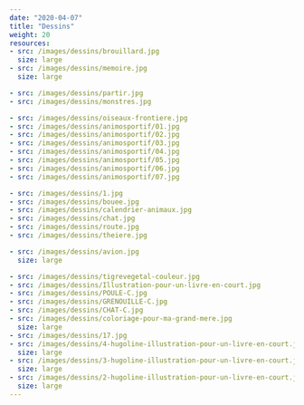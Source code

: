 ```yaml
---
date: "2020-04-07"
title: "Dessins"
weight: 20
resources:
- src: /images/dessins/brouillard.jpg
  size: large
- src: /images/dessins/memoire.jpg
  size: large

- src: /images/dessins/partir.jpg
- src: /images/dessins/monstres.jpg

- src: /images/dessins/oiseaux-frontiere.jpg
- src: /images/dessins/animosportif/01.jpg
- src: /images/dessins/animosportif/02.jpg
- src: /images/dessins/animosportif/03.jpg
- src: /images/dessins/animosportif/04.jpg
- src: /images/dessins/animosportif/05.jpg
- src: /images/dessins/animosportif/06.jpg
- src: /images/dessins/animosportif/07.jpg

- src: /images/dessins/1.jpg
- src: /images/dessins/bouee.jpg
- src: /images/dessins/calendrier-animaux.jpg  
- src: /images/dessins/chat.jpg
- src: /images/dessins/route.jpg
- src: /images/dessins/theiere.jpg

- src: /images/dessins/avion.jpg
  size: large

- src: /images/dessins/tigrevegetal-couleur.jpg
- src: /images/dessins/Illustration-pour-un-livre-en-court.jpg
- src: /images/dessins/POULE-C.jpg
- src: /images/dessins/GRENOUILLE-C.jpg
- src: /images/dessins/CHAT-C.jpg
- src: /images/dessins/coloriage-pour-ma-grand-mere.jpg
  size: large
- src: /images/dessins/17.jpg
- src: /images/dessins/4-hugoline-illustration-pour-un-livre-en-court.jpg
  size: large
- src: /images/dessins/3-hugoline-illustration-pour-un-livre-en-court.jpg
  size: large
- src: /images/dessins/2-hugoline-illustration-pour-un-livre-en-court.jpg
  size: large
---
```

